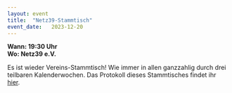 ```yaml
---
layout: event
title:  "Netz39-Stammtisch"
event_date:   2023-12-20
---
```


**Wann: 19:30 Uhr**\
**Wo: Netz39 e.V.**

Es ist wieder Vereins-Stammtisch! Wie immer in allen ganzzahlig durch drei teilbaren Kalenderwochen. Das Protokoll dieses Stammtisches findet ihr [hier](https://wiki.netz39.de/stammtisch:2023:2023-12-20).
